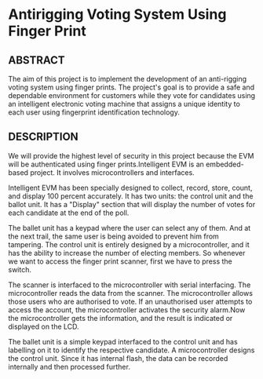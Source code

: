 # Antirigging Voting System Using Finger Print

## ABSTRACT
The aim of this project is to implement the development of an anti-rigging voting system using finger prints. The project's goal is to provide a safe and dependable environment for customers while they vote for candidates using an intelligent electronic voting machine that assigns a unique identity to each user using fingerprint identification technology. 

## DESCRIPTION

We will provide the highest level of security in this project because the EVM will be authenticated using finger prints.Intelligent EVM is an embedded-based project. It involves microcontrollers and interfaces.

Intelligent EVM has been specially designed to collect, record, store, count, and display 100 percent accurately. It has two units: the control unit and the ballot unit. It has a "Display" section that will display the number of votes for each candidate at the end of the poll.

The ballet unit has a keypad where the user can select any of them. And at the next trail, the same user is being avoided to prevent him from tampering. The control unit is entirely designed by a microcontroller, and it has the ability to increase the number of electing members. So whenever we want to access the finger print scanner, first we have to press the switch.

The scanner is interfaced to the microcontroller with serial interfacing. The microcontroller reads the data from the scanner. The microcontroller allows those users who are authorised to vote. If an unauthorised user attempts to access the account, the microcontroller activates the security alarm.Now the microcontroller gets the information, and the result is indicated or displayed on the LCD.

The ballet unit is a simple keypad interfaced to the control unit and has labelling on it to identify the respective candidate. A microcontroller designs the control unit. Since it has internal flash, the data can be recorded internally and then processed further.
